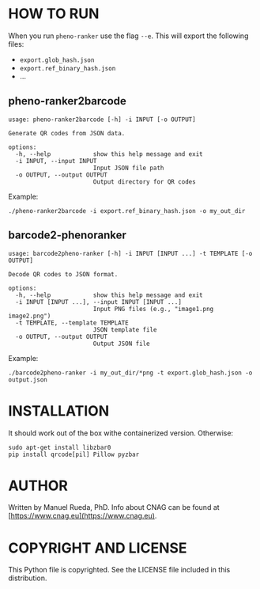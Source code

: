 # HOW TO RUN

When you run `pheno-ranker` use the flag `--e`. This will export the following files:

- `export.glob_hash.json`
- `export.ref_binary_hash.json`
- ...

## pheno-ranker2barcode

```
usage: pheno-ranker2barcode [-h] -i INPUT [-o OUTPUT]

Generate QR codes from JSON data.

options:
  -h, --help            show this help message and exit
  -i INPUT, --input INPUT
                        Input JSON file path
  -o OUTPUT, --output OUTPUT
                        Output directory for QR codes
```

Example:

```
./pheno-ranker2barcode -i export.ref_binary_hash.json -o my_out_dir
```

## barcode2-phenoranker

```
usage: barcode2pheno-ranker [-h] -i INPUT [INPUT ...] -t TEMPLATE [-o OUTPUT]

Decode QR codes to JSON format.

options:
  -h, --help            show this help message and exit
  -i INPUT [INPUT ...], --input INPUT [INPUT ...]
                        Input PNG files (e.g., "image1.png image2.png")
  -t TEMPLATE, --template TEMPLATE
                        JSON template file
  -o OUTPUT, --output OUTPUT
                        Output JSON file
```

Example:

```
./barcode2pheno-ranker -i my_out_dir/*png -t export.glob_hash.json -o output.json
```

# INSTALLATION

It should work out of the box withe containerized version. Otherwise:

```
sudo apt-get install libzbar0
pip install qrcode[pil] Pillow pyzbar
```

# AUTHOR 

Written by Manuel Rueda, PhD. Info about CNAG can be found at [https://www.cnag.eu](https://www.cnag.eu).

# COPYRIGHT AND LICENSE

This Python file is copyrighted. See the LICENSE file included in this distribution.
